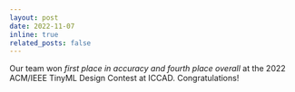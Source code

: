 ```yaml
---
layout: post
date: 2022-11-07
inline: true
related_posts: false
---
```


Our team won _first place in accuracy and fourth place overall_ at the 2022 ACM/IEEE TinyML Design Contest at ICCAD. Congratulations!
